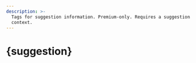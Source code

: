 ```yaml
---
description: >-
  Tags for suggestion information. Premium-only. Requires a suggestion in
  context.
---
```


# {suggestion}

